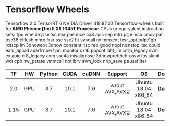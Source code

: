 # Tensorflow Wheels
Tensorflow 2.0
TensorRT 6
NVIDIA Driver 418.87.00 
Tensorflow wheels built for **AMD Phenom(tm) II X6 1045T Processor** CPUs or equivalent instruction sets:
fpu vme de pse tsc msr pae mce cx8 apic sep mtrr pge mca cmov pat pse36 clflush mmx fxsr sse sse2 ht syscall nx mmxext fxsr_opt pdpe1gb rdtscp lm 3dnowext 3dnow constant_tsc rep_good nopl nonstop_tsc cpuid extd_apicid aperfmperf pni monitor cx16 popcnt lahf_lm cmp_legacy svm extapic cr8_legacy abm sse4a misalignsse 3dnowprefetch osvw ibs skinit wdt cpb hw_pstate vmmcall npt lbrv svm_lock nrip_save pausefilter



| TF | HW |Python | CUDA | cuDNN | Support | OS | Download |
|:------:|:------:|:------:|:----:|:-------:|:-----:|:------------:|:------:|
| 2.0 |GPU|   3.7  |10.1| 7.6 | w/out AVX,AVX2 | Ubuntu 18.04 x86_64 |[**Download**](https://app.box.com/s/p571878q6hvgnkcwau6lbce9sdvsejr0)|
| 1.15 |GPU|   3.7  |10.1| 7.6 | w/out AVX,AVX2 | Ubuntu 18.04 x86_64 |[**Download**](https://app.box.com/s/spuank3te8y19uffoi7jk7y0jyvk75pm)|
